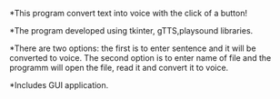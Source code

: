 *This program convert text into voice with the click of a button!

*The program developed using tkinter, gTTS,playsound libraries.	

*There are two options: the first is to enter sentence and it will be converted to voice. The second option is to enter name of file and the programm will open the file, read it and convert it to voice.

*Includes GUI application.

